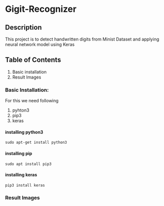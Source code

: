 # Gigit-Recognizer

## Description
This project is to detect handwritten digits from Minist Dataset and applying neural network model using Keras
## Table of Contents
  1. Basic installation
  2. Result Images
### Basic Installation:
For this we need following
  1. pyhton3
  2. pip3
  3. keras
 #### installing python3
 ```
 sudo apt-get install python3
 ```
 #### installing pip
 ```
 sudo apt install pip3
 ```
 #### installing keras
 ```
 pip3 install keras
 ```
 
 ### Result Images
